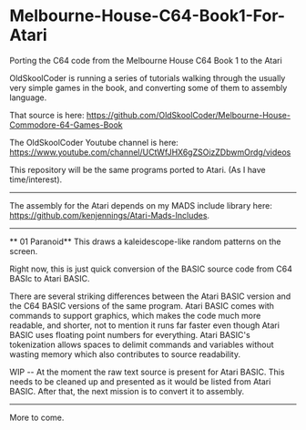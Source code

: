 # Melbourne-House-C64-Book1-For-Atari
Porting the C64 code from the Melbourne House C64 Book 1 to the Atari

OldSkoolCoder is running a series of tutorials walking through the usually very simple games in the book, and converting some of them to assembly language.

That source is here:  https://github.com/OldSkoolCoder/Melbourne-House-Commodore-64-Games-Book

The OldSkoolCoder Youtube channel is here:  https://www.youtube.com/channel/UCtWfJHX6gZSOizZDbwmOrdg/videos

This repository will be the same programs ported to Atari.  (As I have time/interest).

---

The assembly for the Atari depends on my MADS include library here: https://github.com/kenjennings/Atari-Mads-Includes.  

---

** 01 Paranoid**
This draws a kaleidescope-like random patterns on the screen.

Right now, this is just quick conversion of the BASIC source code from C64 BASIc to Atari BASIC.

There are several striking differences between the Atari BASIC version and the C64 BASIC versions of the same program. Atari BASIC comes with commands to support graphics, which makes the code much more readable, and shorter, not to mention it runs far faster even though Atari BASIC uses floating point numbers for everything.  Atari BASIC's tokenization allows spaces to delimit commands and variables without wasting memory which also contributes to source readability. 

WIP -- At the moment the raw text source is present for Atari BASIC.   This needs to be cleaned up and presented as it would be listed from Atari BASIC.  After that, the next mission is to convert it to assembly. 

---

More to come.
